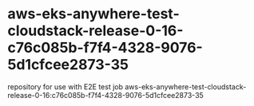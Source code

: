 # aws-eks-anywhere-test-cloudstack-release-0-16-c76c085b-f7f4-4328-9076-5d1cfcee2873-35
repository for use with E2E test job aws-eks-anywhere-test-cloudstack-release-0-16:c76c085b-f7f4-4328-9076-5d1cfcee2873-35
